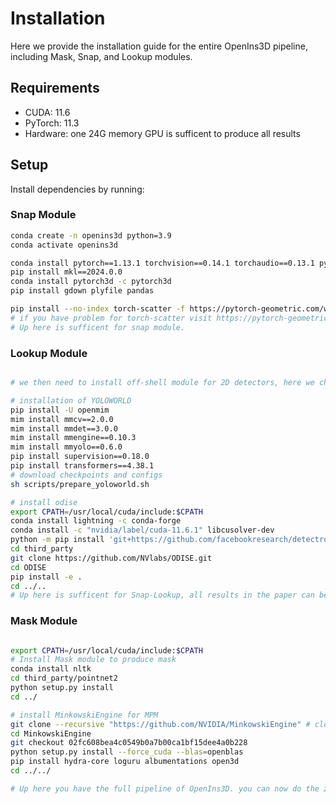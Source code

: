 
# Installation


Here we provide the installation guide for the entire OpenIns3D pipeline, including Mask, Snap, and Lookup modules.

## Requirements

- CUDA: 11.6
- PyTorch: 11.3
- Hardware: one 24G memory GPU is sufficent to produce all results

## Setup 

Install dependencies by running:

### Snap Module
```bash
conda create -n openins3d python=3.9
conda activate openins3d

conda install pytorch==1.13.1 torchvision==0.14.1 torchaudio==0.13.1 pytorch-cuda=11.6 -c pytorch -c nvidia
pip install mkl==2024.0.0
conda install pytorch3d -c pytorch3d
pip install gdown plyfile pandas

pip install --no-index torch-scatter -f https://pytorch-geometric.com/whl/torch-1.13.1%2Bcu116.html 
# if you have problem for torch-scatter visit https://pytorch-geometric.com/whl/ and choose a version that fit your current torch and cuda version.
# Up here is sufficent for snap module.

```
### Lookup Module

```bash

# we then need to install off-shell module for 2D detectors, here we choose two methods, ODISE and Yoloworld.

# installation of YOLOWORLD
pip install -U openmim 
mim install mmcv==2.0.0
mim install mmdet==3.0.0
mim install mmengine==0.10.3
mim install mmyolo==0.6.0 
pip install supervision==0.18.0
pip install transformers==4.38.1
# download checkpoints and configs
sh scripts/prepare_yoloworld.sh 

# install odise
export CPATH=/usr/local/cuda/include:$CPATH
conda install lightning -c conda-forge
conda install -c "nvidia/label/cuda-11.6.1" libcusolver-dev
python -m pip install 'git+https://github.com/facebookresearch/detectron2.git'
cd third_party
git clone https://github.com/NVlabs/ODISE.git
cd ODISE
pip install -e .
cd ../..
# Up here is sufficent for Snap-Lookup, all results in the paper can be reproduced with this installation
```

### Mask Module

```bash

export CPATH=/usr/local/cuda/include:$CPATH
# Install Mask module to produce mask
conda install nltk
cd third_party/pointnet2
python setup.py install
cd ../

# install MinkowskiEngine for MPM
git clone --recursive "https://github.com/NVIDIA/MinkowskiEngine" # clone the repo to third_party
cd MinkowskiEngine
git checkout 02fc608bea4c0549b0a7b00ca1bf15dee4a0b228
python setup.py install --force_cuda --blas=openblas
pip install hydra-core loguru albumentations open3d
cd ../../

# Up here you have the full pipeline of OpenIns3D. you can now do the zero-shot inference on your own data
```
